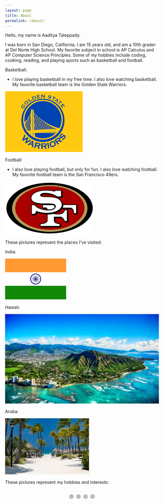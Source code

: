 ```yaml
---
layout: page
title: About
permalink: /about/
---
```


Hello, my name is Aaditya Taleppady.

I was born in San Diego, California. I am 15 years old, and am a 10th grader at Del Norte High School. My favorite subject in school is AP Calculus and AP Computer Science Principles. Some of my hobbies include coding, cooking, reading, and playing sports such as basketball and football.

Basketball:

- I love playing basketball in my free time. I also love watching basketball. My favorite basketball team is the Golden State Warriors.

<img src="../images/gsw_logo.png">


Football:

- I also love playing football, but only for fun. I also love watching football. My favorite football team is the San Francisco 49ers.

<img src="../images/49ers_logo.png">


These pictures represent the places I've visited:

<p>India:</p>
<img src="../images/indiaflag.png">

<p>Hawaii:</p>
<img src="../images/hawaii_image.jpg">

<p>Aruba:</p>
<img src="../images/aruba.jpg">



These pictures represent my hobbies and interests:


 <style>
        /* Slideshow container */
        .slideshow-container {
            max-width: 1000px;
            position: relative;
            margin: auto;
        }

        /* Hide the images by default */
        .mySlides {
            display: none;
        }

        /* Image style */
        .mySlides img {
            width: 100%;
            border-radius: 5px;
        }

        /* Next & previous buttons */
        .prev, .next {
            cursor: pointer;
            position: absolute;
            top: 50%;
            width: auto;
            padding: 16px;
            margin-top: -22px;
            color: white;
            font-weight: bold;
            font-size: 18px;
            transition: 0.6s ease;
            border-radius: 0 3px 3px 0;
            user-select: none;
        }

        /* Position the "next button" to the right */
        .next {
            right: 0;
            border-radius: 3px 0 0 3px;
        }

        /* Caption text */
        .text {
            color: #f2f2f2;
            font-size: 15px;
            padding: 8px 12px;
            position: absolute;
            bottom: 8px;
            width: 100%;
            text-align: center;
        }

        /* Number text (1/3 etc) */
        .numbertext {
            color: #f2f2f2;
            font-size: 12px;
            padding: 8px 12px;
            position: absolute;
            top: 0;
        }

        /* Dots/bullets/indicators */
        .dot {
            cursor: pointer;
            height: 15px;
            width: 15px;
            margin: 0 2px;
            background-color: #bbb;
            border-radius: 50%;
            display: inline-block;
            transition: background-color 0.6s ease;
        }

        .active, .dot:hover {
            background-color: #717171;
        }

        /* Fading animation */
        .fade {
            animation-name: fade;
            animation-duration: 1.5s;
        }

        @keyframes fade {
            from {opacity: .4}
            to {opacity: 1}
        }
    </style>


<div class="slideshow-container">

<div class="mySlides fade">
    <div class="numbertext">1 / 4</div>
    <img src="../images/basketball.jpg" alt="Image 1">
    <div class="text">Basketball</div>
</div>

<div class="mySlides fade">
    <div class="numbertext">2 / 4</div>
    <img src="../images/coding.jpg" alt="Image 2">
    <div class="text">Coding</div>
</div>

<div class="mySlides fade">
    <div class="numbertext">3 / 4</div>
    <img src="../images/cooking.jpg" alt="Image 3">
    <div class="text">Cooking</div>
</div>

<div class="mySlides fade">
    <div class="numbertext">4 / 4</div>
    <img src="../images/football.jpg" alt="Image 4">
    <div class="text">Football</div>
</div>

<!-- Next and previous buttons -->
<a class="prev" onclick="plusSlides(-1)">&#10094;</a>
<a class="next" onclick="plusSlides(1)">&#10095;</a>

</div>

<br>

<!-- The dots/circles -->
<div style="text-align:center">
    <span class="dot" onclick="currentSlide(1)"></span> 
    <span class="dot" onclick="currentSlide(2)"></span> 
    <span class="dot" onclick="currentSlide(3)"></span>
    <span class="dot" onclick="currentSlide(4)"></span> 
</div>

<script>
    let slideIndex = 0;
    showSlides();

    function showSlides() {
        let i;
        let slides = document.getElementsByClassName("mySlides");
        let dots = document.getElementsByClassName("dot");
        for (i = 0; i < slides.length; i++) {
            slides[i].style.display = "none";  
        }
        slideIndex++;
        if (slideIndex > slides.length) {slideIndex = 1}    
        for (i = 0; i < dots.length; i++) {
            dots[i].className = dots[i].className.replace(" active", "");
        }
        slides[slideIndex-1].style.display = "block";  
        dots[slideIndex-1].className += " active";
        setTimeout(showSlides, 3000); // Change image every 3 seconds
    }

    function plusSlides(n) {
        slideIndex += n - 1;
        showSlides();
    }

    function currentSlide(n) {
        slideIndex = n - 1;
        showSlides();
    }
</script>